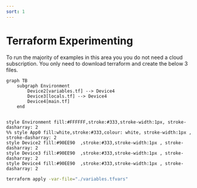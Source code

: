 ```yaml
---
sort: 1
---
```


# Terraform Experimenting

To run the majority of examples in this area you you do not need a cloud subscription.
You only need to download terraform and create the below 3 files.

```mermaid
graph TB
    subgraph Environment
        Device2[variables.tf] --> Device4
        Device3[locals.tf] --> Device4
        Device4[main.tf]
    end


style Environment fill:#FFFFFF,stroke:#333,stroke-width:1px, stroke-dasharray: 2
%% style App0 fill:white,stroke:#333,colour: white, stroke-width:1px , stroke-dasharray: 2
style Device2 fill:#90EE90	,stroke:#333,stroke-width:1px , stroke-dasharray: 2
style Device3 fill:#90EE90	,stroke:#333,stroke-width:1px , stroke-dasharray: 2
style Device4 fill:#90EE90	,stroke:#333,stroke-width:1px , stroke-dasharray: 2

```

```bash
terraform apply -var-file="./variables.tfvars"
```